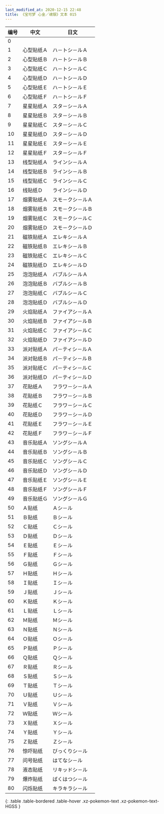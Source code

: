 ```yaml
---
last_modified_at: 2020-12-15 22:48
title: 《宝可梦 心金／魂银》文本 015
---
```

| 编号 | 中文 | 日文 |
| ---- | ---- | ---- |
| 0 | 　 | 　 |
| 1 | 心型贴纸Ａ | ハ－トシ－ルＡ |
| 2 | 心型贴纸Ｂ | ハ－トシ－ルＢ |
| 3 | 心型贴纸Ｃ | ハ－トシ－ルＣ |
| 4 | 心型贴纸Ｄ | ハ－トシ－ルＤ |
| 5 | 心型贴纸Ｅ | ハ－トシ－ルＥ |
| 6 | 心型贴纸Ｆ | ハ－トシ－ルＦ |
| 7 | 星星贴纸Ａ | スタ－シ－ルＡ |
| 8 | 星星贴纸Ｂ | スタ－シ－ルＢ |
| 9 | 星星贴纸Ｃ | スタ－シ－ルＣ |
| 10 | 星星贴纸Ｄ | スタ－シ－ルＤ |
| 11 | 星星贴纸Ｅ | スタ－シ－ルＥ |
| 12 | 星星贴纸Ｆ | スタ－シ－ルＦ |
| 13 | 线型贴纸Ａ | ラインシ－ルＡ |
| 14 | 线型贴纸Ｂ | ラインシ－ルＢ |
| 15 | 线型贴纸Ｃ | ラインシ－ルＣ |
| 16 | 线贴纸Ｄ | ラインシ－ルＤ |
| 17 | 烟雾贴纸Ａ | スモ－クシ－ルＡ |
| 18 | 烟雾贴纸Ｂ | スモ－クシ－ルＢ |
| 19 | 烟雾贴纸Ｃ | スモ－クシ－ルＣ |
| 20 | 烟雾贴纸Ｄ | スモ－クシ－ルＤ |
| 21 | 磁铁贴纸Ａ | エレキシ－ルＡ |
| 22 | 磁铁贴纸Ｂ | エレキシ－ルＢ |
| 23 | 磁铁贴纸Ｃ | エレキシ－ルＣ |
| 24 | 磁铁贴纸Ｄ | エレキシ－ルＤ |
| 25 | 泡泡贴纸Ａ | バブルシ－ルＡ |
| 26 | 泡泡贴纸Ｂ | バブルシ－ルＢ |
| 27 | 泡泡贴纸Ｃ | バブルシ－ルＣ |
| 28 | 泡泡贴纸Ｄ | バブルシ－ルＤ |
| 29 | 火焰贴纸Ａ | ファイアシ－ルＡ |
| 30 | 火焰贴纸Ｂ | ファイアシ－ルＢ |
| 31 | 火焰贴纸Ｃ | ファイアシ－ルＣ |
| 32 | 火焰贴纸Ｄ | ファイアシ－ルＤ |
| 33 | 派对贴纸Ａ | パ－ティシ－ルＡ |
| 34 | 派对贴纸Ｂ | パ－ティシ－ルＢ |
| 35 | 派对贴纸Ｃ | パ－ティシ－ルＣ |
| 36 | 派对贴纸Ｄ | パ－ティシ－ルＤ |
| 37 | 花贴纸Ａ | フラワ－シ－ルＡ |
| 38 | 花贴纸Ｂ | フラワ－シ－ルＢ |
| 39 | 花贴纸Ｃ | フラワ－シ－ルＣ |
| 40 | 花贴纸Ｄ | フラワ－シ－ルＤ |
| 41 | 花贴纸Ｅ | フラワ－シ－ルＥ |
| 42 | 花贴纸Ｆ | フラワ－シ－ルＦ |
| 43 | 音乐贴纸Ａ | ソングシ－ルＡ |
| 44 | 音乐贴纸Ｂ | ソングシ－ルＢ |
| 45 | 音乐贴纸Ｃ | ソングシ－ルＣ |
| 46 | 音乐贴纸Ｄ | ソングシ－ルＤ |
| 47 | 音乐贴纸Ｅ | ソングシ－ルＥ |
| 48 | 音乐贴纸Ｆ | ソングシ－ルＦ |
| 49 | 音乐贴纸Ｇ | ソングシ－ルＧ |
| 50 | Ａ贴纸 | Ａシ－ル |
| 51 | Ｂ贴纸 | Ｂシ－ル |
| 52 | Ｃ贴纸 | Ｃシ－ル |
| 53 | Ｄ贴纸 | Ｄシ－ル |
| 54 | Ｅ贴纸 | Ｅシ－ル |
| 55 | Ｆ贴纸 | Ｆシ－ル |
| 56 | Ｇ贴纸 | Ｇシ－ル |
| 57 | Ｈ贴纸 | Ｈシ－ル |
| 58 | Ｉ贴纸 | Ｉシ－ル |
| 59 | Ｊ贴纸 | Ｊシ－ル |
| 60 | Ｋ贴纸 | Ｋシ－ル |
| 61 | Ｌ贴纸 | Ｌシ－ル |
| 62 | Ｍ贴纸 | Ｍシ－ル |
| 63 | Ｎ贴纸 | Ｎシ－ル |
| 64 | Ｏ贴纸 | Ｏシ－ル |
| 65 | Ｐ贴纸 | Ｐシ－ル |
| 66 | Ｑ贴纸 | Ｑシ－ル |
| 67 | Ｒ贴纸 | Ｒシ－ル |
| 68 | Ｓ贴纸 | Ｓシ－ル |
| 69 | Ｔ贴纸 | Ｔシ－ル |
| 70 | Ｕ贴纸 | Ｕシ－ル |
| 71 | Ｖ贴纸 | Ｖシ－ル |
| 72 | Ｗ贴纸 | Ｗシ－ル |
| 73 | Ｘ贴纸 | Ｘシ－ル |
| 74 | Ｙ贴纸 | Ｙシ－ル |
| 75 | Ｚ贴纸 | Ｚシ－ル |
| 76 | 惊吓贴纸 | びっくりシ－ル |
| 77 | 问号贴纸 | はてなシ－ル |
| 78 | 液态贴纸 | リキッドシ－ル |
| 79 | 爆炸贴纸 | ばくはつシ－ル |
| 80 | 闪烁贴纸 | キラキラシ－ル |
{: .table .table-bordered .table-hover .xz-pokemon-text .xz-pokemon-text-HGSS }